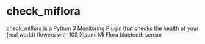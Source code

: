 # check_miflora
check_miflora is a Python 3 Monitoring Plugin that checks the health of your (real world) flowers with 10$ Xiaomi Mi Flora bluetooth sensor
